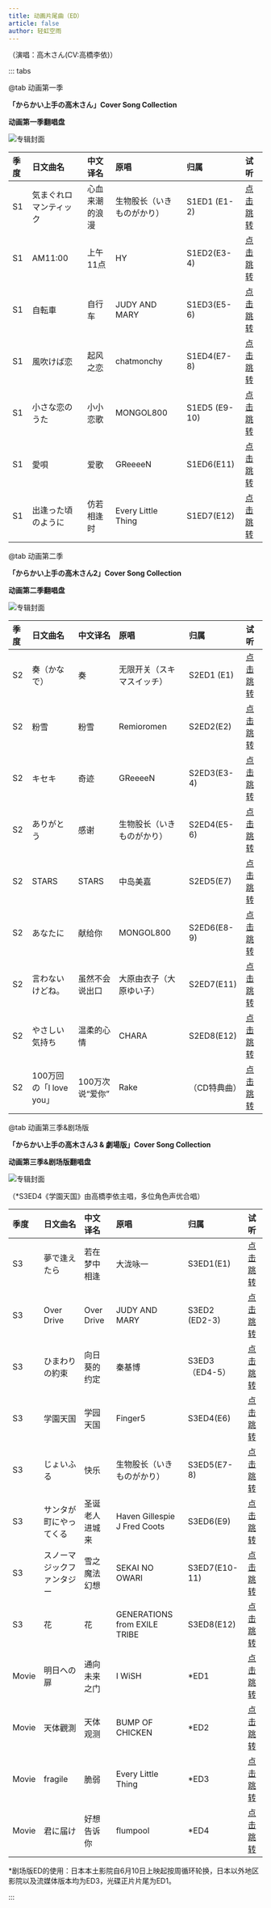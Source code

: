 ```yaml
---
title: 动画片尾曲（ED）
article: false
author: 轻虹空雨
---
```


（演唱：高木さん(CV:高橋李依)）

::: tabs

@tab 动画第一季

**「からかい上手の高木さん」Cover Song Collection**

**动画第一季翻唱盘**

![专辑封面](/music-album-cover/s1-ed.webp)

|季度|日文曲名|中文译名|原唱|归属| 试听                                                                                                                                                                                                                      |
|:--|:--|:--|:--|:--|:--|
|S1|気まぐれロマンティック|心血来潮的浪漫|生物股长（いきものがかり）|S1ED1 (E1-2)| [点击跳转](https://cloudfile1.mufeng086.com/index.php?share/file&user=1&sid=YbpfzURk)                                                                                                                                       |                                                                                                                                                                                                                                                                                                          |
|S1|AM11:00|上午11点|HY|S1ED2(E3-4)| [点击跳转](https://cloudfile1.mufeng086.com/index.php?share/file&user=1&sid=ABCc43QV)|
|S1|自転車|自行车|JUDY AND MARY |S1ED3(E5-6)| [点击跳转](https://cloudfile1.mufeng086.com/index.php?share/file&user=1&sid=ueDSGUIT)|
|S1|風吹けば恋|起风之恋|chatmonchy |S1ED4(E7-8)|[点击跳转](https://cloudfile1.mufeng086.com/index.php?share/file&user=1&sid=bnPzvehd)|
|S1|小さな恋のうた|小小恋歌|MONGOL800 |S1ED5 (E9-10)|[点击跳转](https://cloudfile1.mufeng086.com/index.php?share/file&user=1&sid=AcJKjaQF)|
|S1|愛唄|爱歌|GReeeeN|S1ED6(E11)|[点击跳转](https://cloudfile1.mufeng086.com/index.php?share/file&user=1&sid=28JtXzpd)|
|S1|出逢った頃のように|仿若相逢时|Every Little Thing|S1ED7(E12)|[点击跳转](https://cloudfile1.mufeng086.com/index.php?share/file&user=1&sid=CZhA9jIY)|

@tab 动画第二季

**「からかい上手の高木さん2」Cover Song Collection**

**动画第二季翻唱盘**

![专辑封面](/music-album-cover/s2-ed.webp)

|季度|日文曲名|中文译名|原唱| 归属| 试听|
|:--|:--|:--|:--|:--|:--------------------------------------------------------------------------------------------------------------------------------------------------------------------------------------------------------------|
|S2|奏（かなで）|奏|无限开关（スキマスイッチ）| S2ED1 (E1)|[点击跳转](https://cloudfile1.mufeng086.com/index.php?share/file&user=1&sid=2JsEFzqv)|
|S2|粉雪|粉雪|Remioromen| S2ED2(E2)|[点击跳转](https://cloudfile1.mufeng086.com/index.php?share/file&user=1&sid=ZzTv2esB)|
|S2|キセキ|奇迹|GReeeeN| S2ED3(E3-4)|[点击跳转](https://cloudfile1.mufeng086.com/index.php?share/file&user=1&sid=fG9Z3yHk)|
|S2|ありがとう|感谢|生物股长（いきものがかり）| S2ED4(E5-6)|[点击跳转](https://cloudfile1.mufeng086.com/index.php?share/file&user=1&sid=peXaNbzq)|
|S2|STARS|STARS|中岛美嘉| S2ED5(E7)|[点击跳转](https://cloudfile1.mufeng086.com/index.php?share/file&user=1&sid=KFgEWMIJ)|
|S2|あなたに|献给你|MONGOL800| S2ED6(E8-9)|[点击跳转](https://cloudfile1.mufeng086.com/index.php?share/file&user=1&sid=mstMpX6q)|
|S2|言わないけどね。|虽然不会说出口|大原由衣子（大原ゆい子）| S2ED7(E11)|[点击跳转](https://cloudfile1.mufeng086.com/index.php?share/file&user=1&sid=pR5fEIrs)|
|S2|やさしい気持ち|温柔的心情|CHARA| S2ED8(E12)|[点击跳转](https://cloudfile1.mufeng086.com/index.php?share/file&user=1&sid=ZqC24t7D)|
|S2|100万回の「l love you」|100万次说“爱你”|Rake | （CD特典曲）|[点击跳转](https://cloudfile1.mufeng086.com/index.php?share/file&user=1&sid=DCBxsmKe)|

@tab 动画第三季&剧场版

**「からかい上手の高木さん3 & 劇場版」Cover Song Collection**

**动画第三季&剧场版翻唱盘**

![专辑封面](/music-album-cover/s3&movie-ed.webp)

（*S3ED4《学園天国》由高橋李依主唱，多位角色声优合唱）

|季度|日文曲名|中文译名|原唱|归属| 试听                                                                                                                                                                                                                                                                  |
|:--|:--|:--|:--|:--|:--------------------------------------------------------------------------------------------------------------------------------------------------------------------------------------------------------------------------------------------------------------------|
|S3|夢で逢えたら|若在梦中相逢|大泷咏一|S3ED1(E1)|[点击跳转](https://cloudfile1.mufeng086.com/index.php?share/file&user=1&sid=62GkTvEZ)|
|S3|Over Drive|Over Drive|JUDY AND MARY |S3ED2 (ED2-3)|[点击跳转](https://cloudfile1.mufeng086.com/index.php?share/file&user=1&sid=7iFxkEMu)|
|S3|ひまわりの約束|向日葵的约定|秦基博|S3ED3（ED4-5）|[点击跳转](https://cloudfile1.mufeng086.com/index.php?share/file&user=1&sid=JyeV3piY)|
|S3|学園天国|学园天国|Finger5|S3ED4(E6)|[点击跳转](https://cloudfile1.mufeng086.com/index.php?share/file&user=1&sid=hQ3TfDiI)|
|S3|じょいふる|快乐|生物股长（いきものがかり）|S3ED5(E7-8)|[点击跳转](https://cloudfile1.mufeng086.com/index.php?share/file&user=1&sid=wmBQVFDt)|
|S3|サンタが町にやってくる|圣诞老人进城来|Haven Gillespie <br/> J Fred Coots|S3ED6(E9)|[点击跳转](https://cloudfile1.mufeng086.com/index.php?share/file&user=1&sid=YVw36Nde)|
|S3|スノーマジックファンタジー|雪之魔法幻想|SEKAI NO OWARI|S3ED7(E10-11)|[点击跳转](https://cloudfile1.mufeng086.com/index.php?share/file&user=1&sid=rfzyce2x)|
|S3|花|花|GENERATIONS from EXILE TRIBE|S3ED8(E12)|[点击跳转](https://cloudfile1.mufeng086.com/index.php?share/file&user=1&sid=cbJq8297)|
|Movie|明日への扉|通向未来之门|I WiSH|*ED1|[点击跳转](https://cloudfile1.mufeng086.com/index.php?share/file&user=1&sid=wiVg4TaA)|
|Movie|天体觀測|天体观测|BUMP OF CHICKEN|*ED2|[点击跳转](https://cloudfile1.mufeng086.com/index.php?share/file&user=1&sid=BzWJVsSa)|
|Movie|fragile|脆弱|Every Little Thing|*ED3|[点击跳转](https://cloudfile1.mufeng086.com/index.php?share/file&user=1&sid=tX4HD5pj)|
|Movie|君に届け|好想告诉你|flumpool|*ED4|[点击跳转](https://cloudfile1.mufeng086.com/index.php?share/file&user=1&sid=VCYSnh4U)|

*剧场版ED的使用：日本本土影院自6月10日上映起按周循环轮换，日本以外地区影院以及流媒体版本均为ED3，光碟正片片尾为ED1。

:::


